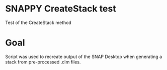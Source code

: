 # SNAPPY CreateStack test
Test of the CreateStack method

# Goal
Script was used to recreate output of the SNAP Desktop when generating a stack from pre-processed .dim files.
